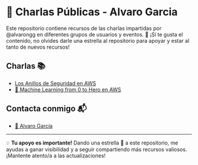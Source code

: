 # 🎤 Charlas Públicas - Alvaro Garcia
Este repositorio contiene recursos de las charlas impartidas por @alvarongg en diferentes grupos de usuarios y eventos. 🌟 ¡Si te gusta el contenido, no olvides darle una estrella al repositorio para apoyar y estar al tanto de nuevos recursos!

## Charlas 📚

- [Los Anillos de Seguridad en AWS](Anillos-de-Seguridad/Anillos-de-Seguridad.md)
- [🤖 Machine Learning from 0 to Hero en AWS](Charla-Ml-0toHero/ML-0toHero.md)




## Contacta conmigo 📬

- [🔗 Alvaro García](https://linktr.ee/alvarongg)

---

💡 **Tu apoyo es importante!** Dando una estrella 🌟 a este repositorio, me ayudas a ganar visibilidad y a seguir compartiendo más recursos valiosos. ¡Mantente atento/a a las actualizaciones!
